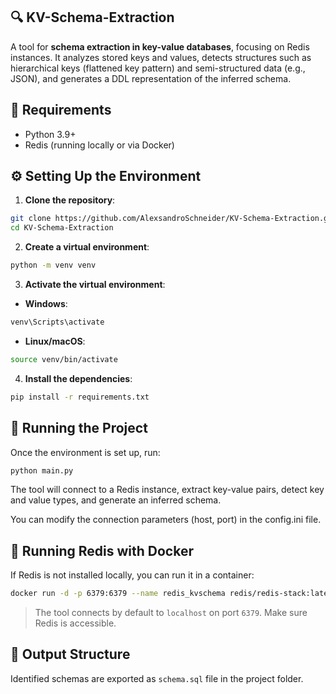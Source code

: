 ## 🔍 KV-Schema-Extraction

A tool for **schema extraction in key-value databases**, focusing on Redis instances. It analyzes stored keys and values, detects structures such as hierarchical keys (flattened key pattern) and semi-structured data (e.g., JSON), and generates a DDL representation of the inferred schema.

## 🚀 Requirements

- Python 3.9+
- Redis (running locally or via Docker)

## ⚙️ Setting Up the Environment

1. **Clone the repository**:

```bash
git clone https://github.com/AlexsandroSchneider/KV-Schema-Extraction.git
cd KV-Schema-Extraction
```

2. **Create a virtual environment**:

```bash
python -m venv venv
```

3. **Activate the virtual environment**:

- **Windows**:
```bash
venv\Scripts\activate
```
- **Linux/macOS**:
```bash
source venv/bin/activate
```

4. **Install the dependencies**:

```bash
pip install -r requirements.txt
```

## 🧪 Running the Project

Once the environment is set up, run:

```bash
python main.py
```

The tool will connect to a Redis instance, extract key-value pairs, detect key and value types, and generate an inferred schema.

You can modify the connection parameters (host, port) in the config.ini file.

## 🐳 Running Redis with Docker

If Redis is not installed locally, you can run it in a container:

```bash
docker run -d -p 6379:6379 --name redis_kvschema redis/redis-stack:latest
```

> The tool connects by default to `localhost` on port `6379`. Make sure Redis is accessible.

## 📂 Output Structure

Identified schemas are exported as `schema.sql` file in the project folder.